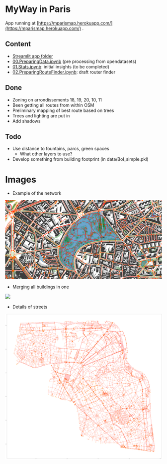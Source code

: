 # MyWay in Paris

App running at [https://mparismap.herokuapp.com/](https://mparismap.herokuapp.com/) .

## Content

* [Streamlit app folder](./app/)
* [00.PreparingData.ipynb](00.PreparingData.ipynb) (pre processing from opendatasets)
* [01.Stats.ipynb](01.Stats.ipynb): initial insights (to be completed)
* [02.PreparingRouteFinder.ipynb](02.PreparingRouteFinder.ipynb): draft router finder

## Done

* Zoning on arrondissements 18, 19, 20, 10, 11
* Been getting all routes from within OSM
* Preliminary mapping of best route based on trees
* Trees and lighting are put in
* Add shadows

## Todo

* Use distance to fountains, parcs, green spaces
  * What other layers to use?
* Develop something from building footprint (in data/BoI_simple.pkl)

# Images


* Example of the network

![](images/00.PreppingData_parc.png)

* Merging all buildings in one

![](images/dissolving.png)

* Details of streets

![](images/streets.png)
